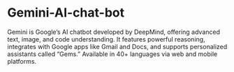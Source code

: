 # Gemini-AI-chat-bot
Gemini is Google’s AI chatbot developed by DeepMind, offering advanced text, image, and code understanding. It features powerful reasoning, integrates with Google apps like Gmail and Docs, and supports personalized assistants called “Gems.” Available in 40+ languages via web and mobile platforms.
